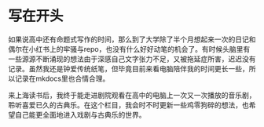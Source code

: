 # 写在开头

如果说高中还有命题式写作的时间，那么到了大学除了半个月想起来一次的日记和偶尔在小红书上的牢骚与repo，也没有什么好好动笔的机会了。有时候头脑里有一些源源不断涌现的想法由于深感自己文字张力不足，又被拖延症所害，迟迟没有记录。虽然我还是钟爱传统纸笔，但毕竟目前来看电脑陪伴我的时间更长一些，所以记录在mkdocs里也合情合理。

来上海读书后，我终于能走进剧院观看在高中的电脑上一次又一次播放的音乐剧，聆听喜爱已久的古典乐。在这个栏目，我会时不时更新一些鸡零狗碎的想法，也希望自己能更全面地进入戏剧与古典乐的世界。